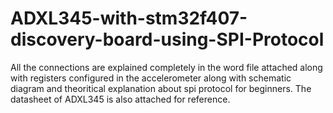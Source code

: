 # ADXL345-with-stm32f407-discovery-board-using-SPI-Protocol
All the connections are explained completely in the word file attached along with registers configured in the accelerometer along with schematic diagram and theoritical explanation about spi protocol for beginners. The datasheet of ADXL345 is also attached for reference.

